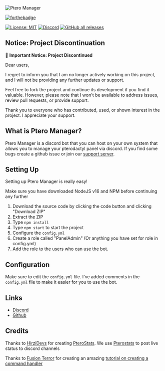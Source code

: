 <img src="https://i.imgur.com/Krx2dub.png" alt="Ptero Manager" />

[![forthebadge](https://forthebadge.com/images/badges/made-with-javascript.svg)](https://www.javascript.com/)

[![License: MIT](https://img.shields.io/badge/license-MIT-blue.svg)](LICENSE)
[![Discord](https://img.shields.io/discord/1043936305127632927?color=%23697EC6&label=discord)](https://discord.gg/svqDa5TaxA)
[![GitHub all releases](https://img.shields.io/github/downloads/Owl1029/pteromanager/total)](https://github.com/Owl1029/pteromanager/releases/)

## Notice: Project Discontinuation

🚨 **Important Notice: Project Discontinued**

Dear users,

I regret to inform you that I am no longer actively working on this project, and I will not be providing any further updates or support.

Feel free to fork the project and continue its development if you find it valuable. However, please note that I won't be available to address issues, review pull requests, or provide support.

Thank you to everyone who has contributed, used, or shown interest in the project. I appreciate your support.

## What is Ptero Manager?
Ptero Manager is a discord bot that you can host on your own system that allows you to manage your pterodactyl panel via discord. If you find some bugs create a github issue or join our [support server](https://discord.gg/svqDa5TaxA). 

## Setting Up

Setting up Ptero Manager is really easy!

Make sure you have downloaded NodeJS v16 and NPM before continuing any further 

1. Download the source code by clicking the code button and clicking "Download ZIP"
2. Extract the ZIP
3. Type ```npm install```
4. Type ```npm start``` to start the project
5. Configure the ```config.yml```
6. Create a role called "PanelAdmin" (Or anything you have set for role in config.yml) 
7. Add the role to the users who can use the bot. 

## Configuration 
Make sure to edit the ```config.yml``` file. I've added comments in the ```config.yml``` file to make it easier for you to use the bot.

## Links
* [Discord](https://discord.gg/svqDa5TaxA)
* [Github](https://github.com/Owl1029/pteromanager)

## Credits
Thanks to [HirziDevs](https://github.com/HirziDevs) for creating [PteroStats](https://github.com/HirziDevs/PteroStats). We use [Pterostats](https://github.com/HirziDevs/PteroStats) to post live status to discord channels

Thanks to [Fusion Terror](https://www.youtube.com/@FusionTerror) for creating an amazing [tutorial on creating a command handler](https://www.youtube.com/watch?v=HNH4V6Dhw6s)